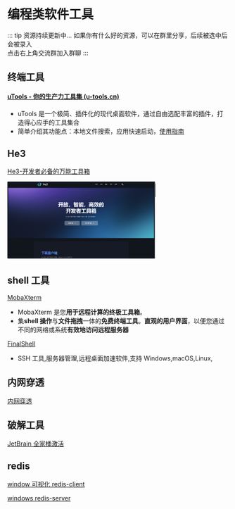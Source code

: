 # 编程类软件工具

::: tip 资源持续更新中...
如果你有什么好的资源，可以在群里分享，后续被选中后会被录入 <br>
点击右上角交流群加入群聊
:::

## 终端工具

#### [uTools - 你的生产力工具集 (u-tools.cn)](https://open.u-tools.cn/199327.html)

- uTools 是一个极简、插件化的现代桌面软件，通过自由选配丰富的插件，打造得心应手的工具集合
- 简单介绍其功能点：本地文件搜索，应用快速启动，[使用指南](https://u.tools/docs/guide/about-uTools.html#utools-%E6%98%AF%E4%BB%80%E4%B9%88)

## He3

[He3-开发者必备的万能工具箱](https://he3.app/zh/)

[<img src="/programming_utils/image-20240106142644201.png" alt="image-20240106142644201" style="zoom:33%;" />](https://he3.app/zh/)

## shell 工具

[MobaXterm](https://mobaxterm.mobatek.net/)

- MobaXterm 是您**用于远程计算的终极工具箱**。
- 集**shell 操作**与**文件拖拽**一体的**免费终端工具**。**直观的用户界面**，以便您通过不同的网络或系统**有效地访问远程服务器**

[FinalShell](https://www.hostbuf.com/t/988.html)

- SSH 工具,服务器管理,远程桌面加速软件,支持 Windows,macOS,Linux,

## 内网穿透

[内网穿透](https://www.i996.me/)

## 破解工具

[JetBrain 全家桶激活](https://idea.medeming.com/1172.html)

## redis

[window 可视化 redis-client](https://github.com/qishibo/AnotherRedisDesktopManager/releases)

[windows redis-server](https://github.com/MicrosoftArchive/redis/releases)
